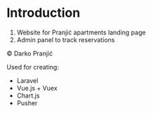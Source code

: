 Introduction
============

1. Website for Pranjić apartments landing page
2. Admin panel to track reservations

© Darko Pranjić

Used for creating:

<ul>
    <li> Laravel</li>
    <li> Vue.js + Vuex</li>
    <li> Chart.js</li>
    <li> Pusher</li>
</ul>





